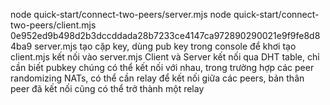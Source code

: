 node  quick-start/connect-two-peers/server.mjs
node quick-start/connect-two-peers/client.mjs 0e952ed9b498d2b3dccddada28b7233ce4147ca972890290021e9f9fe8d84ba9
server.mjs tạo cặp key, dùng pub key trong console để khơi tạo client.mjs kết nối vào server.mjs
Client và Server kết nối qua DHT table, chỉ cần biết pubkey chúng có thể kết nối với nhau, trong trường hợp 
các peer randomizing NATs, có thể cần relay để kết nối giữa các peers, bản thân peer đã kết nối cũng
có thể trở thành một relay